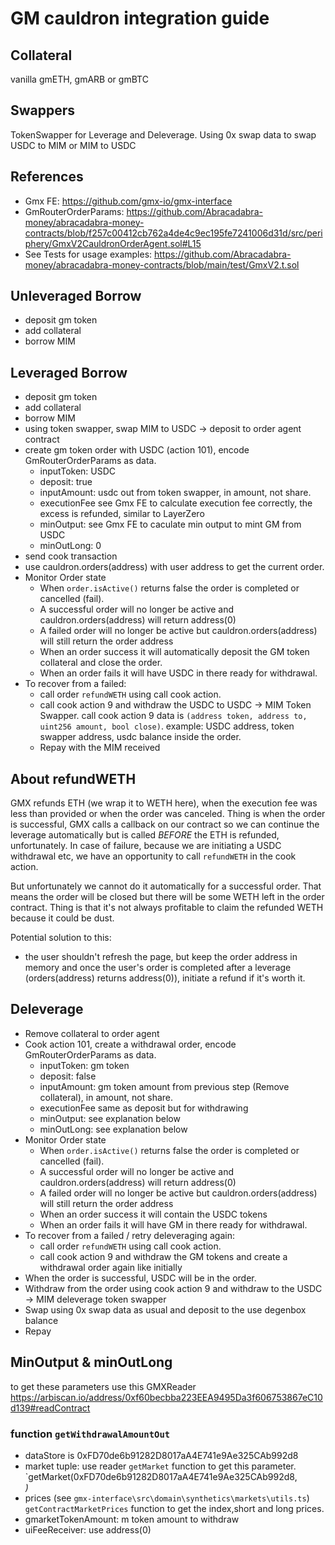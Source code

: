 # GM cauldron integration guide

## Collateral
vanilla gmETH, gmARB or gmBTC

## Swappers
TokenSwapper for Leverage and Deleverage. Using 0x swap data to swap USDC to MIM or MIM to USDC

## References
- Gmx FE: https://github.com/gmx-io/gmx-interface
- GmRouterOrderParams: https://github.com/Abracadabra-money/abracadabra-money-contracts/blob/f257c00412cb762a4de4c9ec195fe7241006d31d/src/periphery/GmxV2CauldronOrderAgent.sol#L15
- See Tests for usage examples: https://github.com/Abracadabra-money/abracadabra-money-contracts/blob/main/test/GmxV2.t.sol

## Unleveraged Borrow
- deposit gm token
- add collateral
- borrow MIM

## Leveraged Borrow
- deposit gm token
- add collateral
- borrow MIM
- using token swapper, swap MIM to USDC -> deposit to order agent contract
- create gm token order with USDC (action 101), encode GmRouterOrderParams as data.
  - inputToken: USDC
  - deposit: true
  - inputAmount: usdc out from token swapper, in amount, not share.
  - executionFee see Gmx FE to calculate execution fee correctly, the excess is refunded, similar to LayerZero
  - minOutput: see Gmx FE to caculate min output to mint GM from USDC
  - minOutLong: 0
- send cook transaction
- use cauldron.orders(address) with user address to get the current order.
- Monitor Order state
  - When `order.isActive()` returns false the order is completed or cancelled (fail).
  - A successful order will no longer be active and cauldron.orders(address) will return address(0)
  - A failed order will no longer be active but cauldron.orders(address) will still return the order address
  - When an order success it will automatically deposit the GM token collateral and close the order.
  - When an order fails it will have USDC in there ready for withdrawal.
- To recover from a failed:
  - call order `refundWETH` using call cook action.
  - call cook action 9 and withdraw the USDC to USDC -> MIM Token Swapper. call cook action 9 data is `(address token, address to, uint256 amount, bool close)`.
    example: USDC address, token swapper address, usdc balance inside the order.
  - Repay with the MIM received

## About refundWETH
GMX refunds ETH (we wrap it to WETH here), when the execution fee was less than provided or when the order was canceled. Thing is when the order is successful, GMX calls a callback on our contract so we can continue the leverage automatically but is called _BEFORE_ the ETH is refunded, unfortunately. In case of failure, because we are initiating a USDC withdrawal etc, we have an opportunity to call `refundWETH` in the cook action.

But unfortunately we cannot do it automatically for a successful order. That means the order will be closed but there will be some WETH left in the order contract. Thing is that it's not always profitable to claim the refunded WETH because it could be dust.

Potential solution to this:
 - the user shouldn't refresh the page, but keep the order address in memory and once the user's order is completed after a leverage (orders(address) returns address(0)), initiate a refund if it's worth it.

## Deleverage
- Remove collateral to order agent
- Cook action 101, create a withdrawal order, encode GmRouterOrderParams as data.
  - inputToken: gm token
  - deposit: false
  - inputAmount: gm token amount from previous step (Remove collateral), in amount, not share.
  - executionFee same as deposit but for withdrawing
  - minOutput: see explanation below
  - minOutLong: see explanation below
- Monitor Order state
  - When `order.isActive()` returns false the order is completed or cancelled (fail).
  - A successful order will no longer be active and cauldron.orders(address) will return address(0)
  - A failed order will no longer be active but cauldron.orders(address) will still return the order address
  - When an order success it will contain the USDC tokens
  - When an order fails it will have GM in there ready for withdrawal.
- To recover from a failed / retry deleveraging again:
  - call order `refundWETH` using call cook action.
  - call cook action 9 and withdraw the GM tokens and create a withdrawal order again like initially
- When the order is successful, USDC will be in the order.
- Withdraw from the order using cook action 9 and withdraw to the USDC -> MIM deleverage token swapper
- Swap using 0x swap data as usual and deposit to the use degenbox balance
- Repay

## MinOutput & minOutLong
to get these parameters use this GMXReader
https://arbiscan.io/address/0xf60becbba223EEA9495Da3f606753867eC10d139#readContract

### function `getWithdrawalAmountOut`
- dataStore is 0xFD70de6b91282D8017aA4E741e9Ae325CAb992d8
- market tuple: use reader `getMarket` function to get this parameter. `getMarket(0xFD70de6b91282D8017aA4E741e9Ae325CAb992d8, <address of the gm token>)
- prices (see `gmx-interface\src\domain\synthetics\markets\utils.ts`) `getContractMarketPrices` function to get the index,short and long prices.
- gmarketTokenAmount: m token amount to withdraw
- uiFeeReceiver: use address(0)